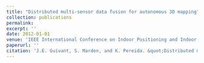 ```yaml
---
title: "Distributed multi-sensor data fusion for autonomous 3D mapping"
collection: publications
permalink: 
excerpt: ''
date: 2012-01-01
venue: 'IEEE International Conference on Indoor Positioning and Indoor Navigation (IPIN)'
paperurl: ''
citation: 'J.E. Guivant, S. Marden, and K. Pereida. &quot;Distributed multi-sensor data fusion for autonomous 3D mapping&quot;, in Proceedings of the <i>IEEE International Conference on Indoor Positioning and Indoor Navigation (IPIN)</i>, (2012).'
---
```



